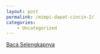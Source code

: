 ```yaml
---
layout: post
permalink: /mimpi-dapat-cincin-2/
categories:
    - Uncategorized
---
```


[Baca Selengkapnya](/02)